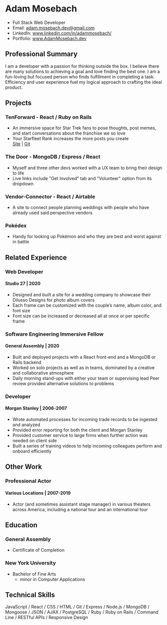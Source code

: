 # Adam Mosebach
* Full Stack Web Developer
* Email: adam.mosebach.dev@gmail.com
* LinkedIn: www.linkedin.com/in/adammosebach/
* Portfolio: www.AdamMosebach.dev


## Professional Summary
I am a developer with a passion for thinking outside the box. I believe there are many solutions to achieving a goal and love finding the best one.  I am a fun-loving but focused person who finds fulfillment in completing a task. Efficiency and user experience fuel my logical approach to crafting the ideal product.

## Projects

### TenForward - React / Ruby on Rails
* An immersive space for Star Trek fans to pose thoughts, post memes, and start conversations about the franchise we so love
* Your Starfleet Rank increases the more posts you create  
[Site](https://tenforward.netlify.app/) | [Git](https://github.com/adamjmosebach/TenForward)

### The Door - MongoDB / Express / React
* Myself and three other devs worked with a UX team to bring their design to life
* Live links include "Get Involved" tab and "Volunteer" option from its dropdown

### Vendor-Connector - React / Airtable
* A site to connect people planning weddings with people who have already used said perspective vendors

### Pokédex
* Handy for looking up Pokémon and who they are best and worst against in battle


## Related Experience

### Web Developer
#### Studio 27 | 2020

* Designed and built a site for a wedding company to showcase their Dilusso Designs for photo album covers
* Each frame can be customized with the couple’s name, album color, and font size
* Font size can be increased or decreased all at once or per specific frame


### Software Engineering Immersive Fellow
#### General Assembly | 2020

* Built and deployed projects with a React front-end and a MongoDB or Rails backend
* Worked on solo projects as well as in teams, dominated by a creative and collaborative atmosphere
* Daily morning stand-ups with either your team or supervising lead
Peer review provided alternative solutions to problems


### Developer
#### Morgan Stanley | 2006-2007

* Wrote automated processes for incoming trade records to be ingested and analyzed
* Provided error reporting for both the client and Morgan Stanley
* Provided customer service to large firms when further action was needed on client side
* Built a series of training videos to help incoming colleagues perform and onboard efficiently


## Other Work

### Professional Actor
#### Various Locations | 2007-2019

* Actor (and sometimes assistant stage manager) in various theaters across America, including a national tour and an international tour


## Education

### General Assembly  
* Certificate of Completion

### New York University
* Bachelor of Fine Arts 
    * minor in Computer Applications


## Technical Skills

JavaScript / 
React / 
CSS / 
HTML /
Git /
Express / 
Node.js / 
MongoDB / 
Mongoose / 
JSON / AJAX / 
PostgreSQL / 
Ruby / 
Ruby on Rails / 
Command Line / 
RESTful APIs / 
Responsive Design